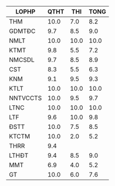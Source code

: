 |LOPHP   |QTHT|THI |TONG|
|--------|----|----|----|
|THM     |10.0|7.0 |8.2 |
|GDMTĐC  |9.7 |8.5 |9.0 |
|NMLT    |10.0|10.0|10.0|
|KTMT    |9.8 |5.5 |7.2 |
|NMCSDL  |9.7 |8.5 |8.9 |
|CST     |8.3 |5.5 |6.3 |
|KNM     |9.1 |9.5 |9.3 |
|KTLT    |10.0|10.0|10.0|
|NNTVCCTS|10.0|9.5 |9.7 |
|LTNC    |10.0|10.0|10.0|
|LTF     |9.6 |10.0|9.8 |
|ĐSTT    |10.0|7.5 |8.5 |
|KTCTM   |10.0|2.0 |5.2 |
|THRR    |9.4 |    |    |
|LTHĐT   |9.4 |8.5 |9.0 |
|MMT     |6.9 |4.0 |5.2 |
|GT      |10.0|6.0 |7.6 |

